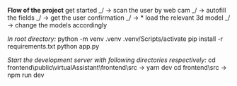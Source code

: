 **Flow of the project**
get started _/
->
scan the user by web cam _/
->
autofill the fields _/
->
get the user confirmation _/
->
*
load the relevant 3d model _/
->
change the models accordingly

_In root directory:_
python -m venv .venv
.venv/Scripts/activate
pip install -r requirements.txt
python app.py

_Start the development server with following directories respectively:_
cd frontend\public\virtualAssistant\frontend\src -> yarn dev
cd frontend\src -> npm run dev
